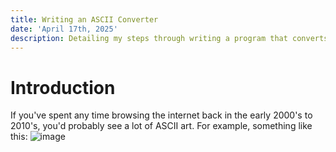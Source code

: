 ```yaml
---
title: Writing an ASCII Converter
date: 'April 17th, 2025'
description: Detailing my steps through writing a program that converts images to ASCII art.
---
```


# Introduction
If you've spent any time browsing the internet back in the early 2000's to 2010's, you'd probably see a lot of ASCII art. For example, something like this:
![image]($lib/assets/blogs/ascii/protal-cake.png)